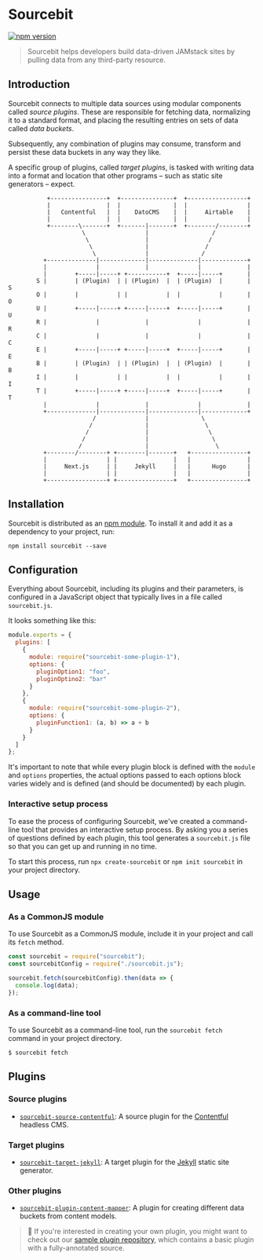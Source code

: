 # Sourcebit

[![npm version](https://badge.fury.io/js/sourcebit.svg)](https://badge.fury.io/js/sourcebit)

> Sourcebit helps developers build data-driven JAMstack sites by pulling data from any third-party resource.

## Introduction

Sourcebit connects to multiple data sources using modular components called _source plugins_. These are responsible for fetching data, normalizing it to a standard format, and placing the resulting entries on sets of data called _data buckets_.

Subsequently, any combination of plugins may consume, transform and persist these data buckets in any way they like.

A specific group of plugins, called _target plugins_, is tasked with writing data into a format and location that other programs – such as static site generators – expect.

```
           +----------------+  +---------------+  +-----------------+
           |                |  |               |  |                 |
           |   Contentful   |  |    DatoCMS    |  |     Airtable    |
           |                |  |               |  |                 |
           +--------\-------+  +-------|-------+  +--------/--------+
                     \                 |                  /
                      \                |                 /
                       \               |                /
                        \              |               /
          +--------------|-------------|--------------|-------------+
          |              |             |              |             |
          |        +-----|-----+ +-----------+  +-----|-----+       |
        S |        | (Plugin)  | | (Plugin)  |  | (Plugin)  |       | S
        O |        |           | |           |  |           |       | O
        U |        +-----|-----+ +-----|-----+  +-----|-----+       | U
        R |              |             |              |             | R
        C |              |             |              |             | C
        E |        +-----|-----+ +-----|-----+  +-----|-----+       | E
        B |        | (Plugin)  | | (Plugin)  |  | (Plugin)  |       | B
        I |        |           | |           |  |           |       | I
        T |        +-----|-----+ +-----|-----+  +-----|-----+       | T
          |              |             |              |             |
          +--------------|-------------|--------------|-------------+
                        /              |               \
                       /               |                \
                      /                |                 \
                     /                 |                  \
                    /                  |                   \
          +--------/--------+ +--------|-------+   +----------------+
          |                 | |                |   |                |
          |     Next.js     | |     Jekyll     |   |      Hugo      |
          |                 | |                |   |                |
          +-----------------+ +----------------+   +----------------+

```

## Installation

Sourcebit is distributed as an [npm module](https://www.npmjs.com/package/sourcebit). To install it and add it as a dependency to your project, run:

```
npm install sourcebit --save
```

## Configuration

Everything about Sourcebit, including its plugins and their parameters, is configured in a JavaScript object that typically lives in a file called `sourcebit.js`.

It looks something like this:

```js
module.exports = {
  plugins: [
    {
      module: require("sourcebit-some-plugin-1"),
      options: {
        pluginOption1: "foo",
        pluginOptino2: "bar"
      }
    },
    {
      module: require("sourcebit-some-plugin-2"),
      options: {
        pluginFunction1: (a, b) => a + b
      }
    }
  ]
};
```

It's important to note that while every plugin block is defined with the `module` and `options` properties, the actual options passed to each options block varies widely and is defined (and should be documented) by each plugin.

### Interactive setup process

To ease the process of configuring Sourcebit, we've created a command-line tool that provides an interactive setup process. By asking you a series of questions defined by each plugin, this tool generates a `sourcebit.js` file so that you can get up and running in no time.

To start this process, run `npx create-sourcebit` or `npm init sourcebit` in your project directory.

## Usage

### As a CommonJS module

To use Sourcebit as a CommonJS module, include it in your project and call its `fetch` method.

```js
const sourcebit = require("sourcebit");
const sourcebitConfig = require("./sourcebit.js");

sourcebit.fetch(sourcebitConfig).then(data => {
  console.log(data);
});
```

### As a command-line tool

To use Sourcebit as a command-line tool, run the `sourcebit fetch` command in your project directory.

```
$ sourcebit fetch
```

## Plugins

### Source plugins

- [`sourcebit-source-contentful`](http://npmjs.com/package/sourcebit-source-contentful): A source plugin for the [Contentful](https://www.contentful.com/) headless CMS.

### Target plugins

- [`sourcebit-target-jekyll`](http://npmjs.com/package/sourcebit-target-jekyll): A target plugin for the [Jekyll](https://www.jekyllrb.com/) static site generator.

### Other plugins

- [`sourcebit-plugin-content-mapper`](http://npmjs.com/package/sourcebit-plugin-content-mapper): A plugin for creating different data buckets from content models.

> 🚀 If you're interested in creating your own plugin, you might want to check out our [sample plugin repository](https://github.com/stackbithq/sourcebit-sample-plugin), which contains a basic plugin with a fully-annotated source.

